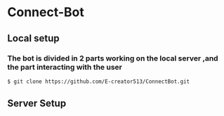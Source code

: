 # Connect-Bot

## Local setup
### The bot is divided in 2 parts working on the local server ,and the part interacting with the user 

```bash
$ git clone https://github.com/E-creator513/ConnectBot.git
```

## Server Setup

